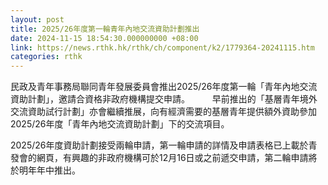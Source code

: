 ```yaml
---
layout: post
title: 2025/26年度第一輪青年內地交流資助計劃推出
date: 2024-11-15 18:54:30.000000000 +08:00
link: https://news.rthk.hk/rthk/ch/component/k2/1779364-20241115.htm
categories: rthk
---
```


民政及青年事務局聯同青年發展委員會推出2025/26年度第一輪「青年內地交流資助計劃」，邀請合資格非政府機構提交申請。
　　 
早前推出的「基層青年境外交流資助試行計劃」亦會繼續推展，向有經濟需要的基層青年提供額外資助參加2025/26年度「青年內地交流資助計劃」下的交流項目。

2025/26年度資助計劃接受兩輪申請，第一輪申請的詳情及申請表格已上載於青發會的網頁，有興趣的非政府機構可於12月16日或之前遞交申請，第二輪申請將於明年年中推出。
